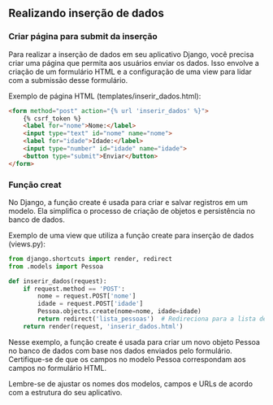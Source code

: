## Realizando inserção de dados

### Criar página para submit da inserção

Para realizar a inserção de dados em seu aplicativo Django, você precisa criar uma página que permita aos usuários enviar os dados. Isso envolve a criação de um formulário HTML e a configuração de uma view para lidar com a submissão desse formulário.

Exemplo de página HTML (templates/inserir_dados.html):

~~~html
<form method="post" action="{% url 'inserir_dados' %}">
    {% csrf_token %}
    <label for="nome">Nome:</label>
    <input type="text" id="nome" name="nome">
    <label for="idade">Idade:</label>
    <input type="number" id="idade" name="idade">
    <button type="submit">Enviar</button>
</form>
~~~

### Função creat

No Django, a função create é usada para criar e salvar registros em um modelo. Ela simplifica o processo de criação de objetos e persistência no banco de dados.

Exemplo de uma view que utiliza a função create para inserção de dados (views.py):

~~~py
from django.shortcuts import render, redirect
from .models import Pessoa

def inserir_dados(request):
    if request.method == 'POST':
        nome = request.POST['nome']
        idade = request.POST['idade']
        Pessoa.objects.create(nome=nome, idade=idade)
        return redirect('lista_pessoas')  # Redireciona para a lista de pessoas
    return render(request, 'inserir_dados.html')
~~~

Nesse exemplo, a função create é usada para criar um novo objeto Pessoa no banco de dados com base nos dados enviados pelo formulário. Certifique-se de que os campos no modelo Pessoa correspondam aos campos no formulário HTML.

Lembre-se de ajustar os nomes dos modelos, campos e URLs de acordo com a estrutura do seu aplicativo.